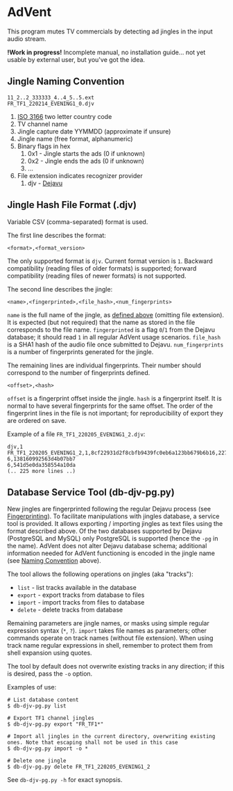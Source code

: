 # AdVent
This program mutes TV commercials by detecting ad jingles in the input audio stream.

**!Work in progress!** Incomplete manual, no installation guide... not yet usable by external user, but you've got the idea.

## Jingle Naming Convention

```
11_2..2_333333_4..4_5..5.ext
FR_TF1_220214_EVENING1_0.djv
```

1. [ISO 3166](https://en.wikipedia.org/wiki/List_of_ISO_3166_country_codes) two letter country code
2. TV channel name
3. Jingle capture date YYMMDD (approximate if unsure)
4. Jingle name (free format, alphanumeric)
5. Binary flags in hex
   1. 0x1 - Jingle starts the ads (0 if unknown)
   2. 0x2 - Jingle ends the ads (0 if unknown)
   3. ...
6. File extension indicates recognizer provider
   1. djv - [Dejavu](https://github.com/denis-stepanov/dejavu)

## Jingle Hash File Format (.djv)

Variable CSV (comma-separated) format is used.

The first line describes the format:
```
<format>,<format_version>
```
The only supported format is `djv`. Current format version is `1`. Backward compatibility (reading files of older formats) is supported; forward compatibility (reading files of newer formats) is not supported.

The second line describes the jingle:
```
<name>,<fingerprinted>,<file_hash>,<num_fingerprints>
```
`name` is the full name of the jingle, as [defined above](https://github.com/denis-stepanov/advent/edit/main/README.md#jingle-naming-convention) (omitting file extension). It is expected (but not required) that the name as stored in the file corresponds to the file name. `fingerprinted` is a flag `0`/`1` from the Dejavu database; it should read `1` in all regular AdVent usage scenarios. `file_hash` is a SHA1 hash of the audio file once submitted to Dejavu. `num_fingerprints` is a number of fingerprints generated for the jingle.

The remaining lines are individual fingerprints. Their number should correspond to the number of fingerprints defined.
```
<offset>,<hash>
```
`offset` is a fingerprint offset inside the jingle. `hash` is a fingerprint itself. It is normal to have several fingerprints for the same offset. The order of the fingerprint lines in the file is not important; for reproducibility of export they are ordered on save.

Example of a file `FR_TF1_220205_EVENING1_2.djv`:
```
djv,1
FR_TF1_220205_EVENING1_2,1,8cf22931d2f8cbfb9439fc0eb6a123bb679b6b16,227
6,138160992563d4b07bb7
6,541d5e0da358554a10da
(.. 225 more lines ..)
```
## Database Service Tool (db-djv-pg.py)

New jingles are fingerprinted following the regular Dejavu process (see [Fingerprinting](https://github.com/denis-stepanov/dejavu#fingerprinting)). To facilitate manipulations with jingles database, a service tool is provided. It allows exporting / importing jingles as text files using the format described above. Of the two databases supported by Dejavu (PostgreSQL and MySQL) only PostgreSQL is supported (hence the `-pg` in the name). AdVent does not alter Dejavu database schema; additional information needed for AdVent functioning is encoded in the jingle name (see [Naming Convention](https://github.com/denis-stepanov/advent/edit/main/README.md#jingle-naming-convention) above).

The tool allows the following operations on jingles (aka "tracks"):

- `list` - list tracks available in the database
- `export` - export tracks from database to files
- `import` - import tracks from files to database
- `delete` - delete tracks from database

Remaining parameters are jingle names, or masks using simple regular expression syntax (`*`, `?`). `import` takes file names as parameters; other commands operate on track names (without file extension). When using track name regular expressions in shell, remember to protect them from shell expansion using quotes.

The tool by default does not overwrite existing tracks in any direction; if this is desired, pass the `-o` option.

Examples of use:
```
# List database content
$ db-djv-pg.py list

# Export TF1 channel jingles
$ db-djv-pg.py export "FR_TF1*"

# Import all jingles in the current directory, overwriting existing ones. Note that escaping shall not be used in this case
$ db-djv-pg.py import -o *

# Delete one jingle
$ db-djv-pg.py delete FR_TF1_220205_EVENING1_2
```

See `db-djv-pg.py -h` for exact synopsis.
